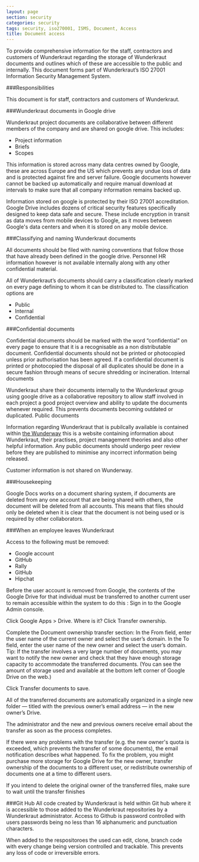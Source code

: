 ```yaml
---
layout: page
section: security
categories: security
tags: security, iso270001, ISMS, Document, Access
title: Document access
---
```


To provide comprehensive information for the staff, contractors and customers of Wunderkraut regarding the storage of Wunderkraut documents and outlines which of these are accessible to the public and internally.
This document forms part of Wunderkraut’s ISO 27001 Information Security Management System.

###Responsibilities

This document is for staff, contractors and customers of Wunderkraut.

###Wunderkraut documents in Google drive

Wunderkraut project documents are collaborative between different members of the company and are shared on google drive.
This includes:

*	Project information
*	Briefs
*	Scopes

This information is stored across many data centres owned by Google, these are across Europe and the US which prevents any undue loss of data and is protected against fire and server failure. Google documents however cannot be backed up automatically and require manual download at intervals to make sure that all company information remains backed up.

Information stored on google is protected by their ISO 27001 accreditation. Google Drive includes dozens of critical security features specifically designed to keep data safe and secure. These include encryption in transit as data moves from mobile devices to Google, as it moves between Google's data centers and when it is stored on any mobile device.


###Classifying and naming Wunderkraut documents

All documents should be filed with naming conventions that follow those that have already been defined in the google drive.
Personnel HR information however is not available internally along with any other confidential material.

All of Wunderkraut’s documents should carry a classification clearly marked on every page defining to whom it can be distributed to.
The classification options are

*	Public
*	Internal
*	Confidential


###Confidential documents

Confidential documents should be marked with the word “confidential” on every page to ensure that it is a recognisable as a non distributable document. Confidential documents should not be printed or photocopied unless prior authorisation has been agreed. If a confidential document is printed or photocopied the disposal of all duplicates should be done in a secure fashion through means of secure shredding or incineration.
Internal documents

Wunderkraut share their documents internally to the Wunderkraut group using google drive as a collaborative repository to allow staff involved in each project a good project overview and ability to update the documents whenever required. This prevents documents becoming outdated or duplicated.
Public documents

Information regarding Wunderkraut that is pubilcally available is contained within [the Wunderway](http://way.wunder.co.uk) this is a website containing information about Wunderkraut, their practises, project management theories and also other helpful information. Any public documents should undergo peer review before they are published to minimise any incorrect information being released.

Customer information is not shared on Wunderway.


###Housekeeping

Google Docs works on a document sharing system, if documents are deleted from any one account that are being shared with others, the document will be deleted from all accounts. This means that files should only be deleted when it is clear that the document is not being used or is required by other collaborators.

###When an employee leaves Wunderkraut

Access to the following must be removed:

* Google account
* GitHub
* Rally
* GitHub
* Hipchat

Before the user account is removed from Google, the contents of the Google Drive for that individual must be transferred to another current user to remain accessible within the system
to do this :
Sign in to the Google Admin console.

Click Google Apps > Drive. Where is it?
Click Transfer ownership.

Complete the Document ownership transfer section:
In the From field, enter the user name of the current owner and select the user’s domain.
In the To field, enter the user name of the new owner and select the user’s domain.
Tip: If the transfer involves a very large number of documents, you may want to notify the new owner and check that they have enough storage capacity to accommodate the transferred documents. (You can see the amount of storage used and available at the bottom left corner of Google Drive on the web.)

Click Transfer documents to save.

All of the transferred documents are automatically organized in a single new folder — titled with the previous owner’s email address — in the new owner’s Drive.

The administrator and the new and previous owners receive email about the transfer as soon as the process completes.

If there were any problems with the transfer (e.g. the new owner's quota is exceeded, which prevents the transfer of some documents), the email notification describes what happened. To fix the problem, you might purchase more storage for Google Drive for the new owner, transfer ownership of the documents to a different user, or redistribute ownership of documents one at a time to different users.

If you intend to delete the original owner of the transferred files, make sure to wait until the transfer finishes

###Git Hub
All code created by Wunderkraut is held within Git hub where it is accessible to those added to the Wunderkraut repositories by a Wunderkraut administrator. Access to Github is password controlled with users passwords being no less than 16 alphanumeric and punctuation characters.

When added to the respositoroes the used can edit, clone, branch code with every change being version controlled and trackable. This prevents any loss of code or irreversible errors.
